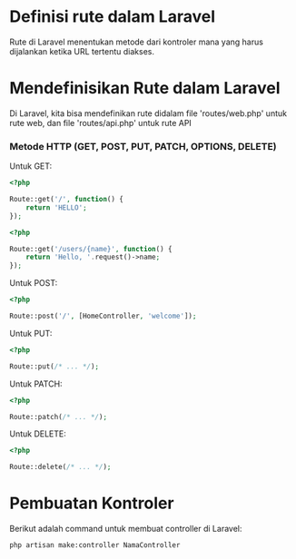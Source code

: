 # Definisi rute dalam Laravel

Rute di Laravel menentukan metode dari kontroler mana yang harus dijalankan ketika URL tertentu diakses.

# Mendefinisikan Rute dalam Laravel

Di Laravel, kita bisa mendefinikan rute didalam file 'routes/web.php' untuk rute web, dan file 'routes/api.php' untuk rute API

### Metode HTTP (GET, POST, PUT, PATCH, OPTIONS, DELETE)

Untuk GET: 

```php
<?php

Route::get('/', function() {
    return 'HELLO';
});

```
```php
<?php

Route::get('/users/{name}', function() {
    return 'Hello, '.request()->name;
});

```

Untuk POST: 

```php
<?php

Route::post('/', [HomeController, 'welcome']);

```

Untuk PUT: 

```php
<?php

Route::put(/* ... */);

```

Untuk PATCH: 

```php
<?php

Route::patch(/* ... */);

```

Untuk DELETE: 

```php
<?php

Route::delete(/* ... */);

```


# Pembuatan Kontroler

Berikut adalah command untuk membuat controller di Laravel:

```console
php artisan make:controller NamaController
```
